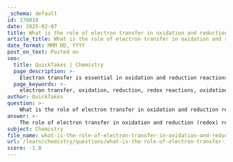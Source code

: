 ```yaml
---
_schema: default
id: 170810
date: 2025-02-07
title: What is the role of electron transfer in oxidation and reduction reactions?
article_title: What is the role of electron transfer in oxidation and reduction reactions?
date_format: MMM DD, YYYY
post_on_text: Posted on
seo:
  title: QuickTakes | Chemistry
  page_description: >-
    Electron transfer is essential in oxidation and reduction reactions, crucial for energy production and metabolic processes in biological systems.
  page_keywords: >-
    electron transfer, oxidation, reduction, redox reactions, oxidation state, cellular respiration, photosynthesis, energy production, ATP, metabolic pathways, chemical processes
author: QuickTakes
question: >-
    What is the role of electron transfer in oxidation and reduction reactions?
answer: >-
    The role of electron transfer in oxidation and reduction (redox) reactions is fundamental to understanding many chemical and biological processes. In these reactions, the transfer of electrons between two species is what defines oxidation and reduction:\n\n1. **Oxidation**: This process involves the loss of electrons from an atom or molecule, resulting in an increase in its oxidation state. For example, when hydrogen reacts with oxygen to form water, hydrogen loses electrons and is oxidized.\n\n2. **Reduction**: Conversely, reduction is the gain of electrons by an atom or molecule, leading to a decrease in its oxidation state. In the same reaction, oxygen gains electrons and is reduced.\n\nThese reactions are inherently coupled; when one species is oxidized, another must be reduced. This electron transfer is crucial in various biological systems, particularly in processes such as cellular respiration and photosynthesis. \n\nIn cellular respiration, glucose is oxidized to produce carbon dioxide, while oxygen is reduced to form water. This transfer of electrons is not only essential for the chemical changes that occur but also plays a significant role in energy production within cells. The energy released during these electron transfers is harnessed to produce ATP, the energy currency of the cell.\n\nMoreover, the concept of oxidation states helps in tracking the movement of electrons during these reactions, allowing chemists and biologists to understand the underlying mechanisms of energy transfer and transformation in metabolic pathways.\n\nIn summary, electron transfer in oxidation and reduction reactions is vital for energy production, metabolic processes, and the overall functioning of biological systems.
subject: Chemistry
file_name: what-is-the-role-of-electron-transfer-in-oxidation-and-reduction-reactions.md
url: /learn/chemistry/questions/what-is-the-role-of-electron-transfer-in-oxidation-and-reduction-reactions
score: -1.0
---
```


&nbsp;